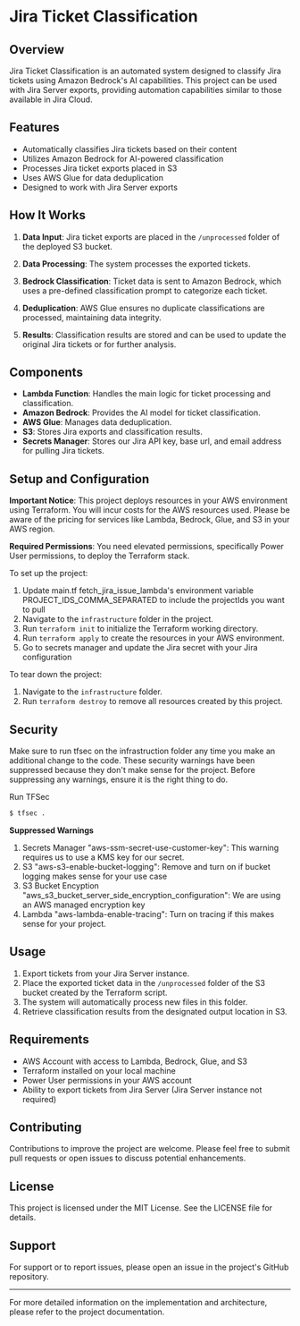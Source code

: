 # Jira Ticket Classification

## Overview

Jira Ticket Classification is an automated system designed to classify Jira tickets using Amazon Bedrock's AI capabilities. This project can be used with Jira Server exports, providing automation capabilities similar to those available in Jira Cloud.

## Features

- Automatically classifies Jira tickets based on their content
- Utilizes Amazon Bedrock for AI-powered classification
- Processes Jira ticket exports placed in S3
- Uses AWS Glue for data deduplication
- Designed to work with Jira Server exports

## How It Works

1. **Data Input**: Jira ticket exports are placed in the `/unprocessed` folder of the deployed S3 bucket.

2. **Data Processing**: The system processes the exported tickets.

3. **Bedrock Classification**: Ticket data is sent to Amazon Bedrock, which uses a pre-defined classification prompt to categorize each ticket.

4. **Deduplication**: AWS Glue ensures no duplicate classifications are processed, maintaining data integrity.

5. **Results**: Classification results are stored and can be used to update the original Jira tickets or for further analysis.

## Components

- **Lambda Function**: Handles the main logic for ticket processing and classification.
- **Amazon Bedrock**: Provides the AI model for ticket classification.
- **AWS Glue**: Manages data deduplication.
- **S3**: Stores Jira exports and classification results.
- **Secrets Manager**: Stores our Jira API key, base url, and email address for pulling Jira tickets.

## Setup and Configuration

**Important Notice**: This project deploys resources in your AWS environment using Terraform. You will incur costs for the AWS resources used. Please be aware of the pricing for services like Lambda, Bedrock, Glue, and S3 in your AWS region.

**Required Permissions**: You need elevated permissions, specifically Power User permissions, to deploy the Terraform stack.

To set up the project:

1. Update main.tf fetch_jira_issue_lambda's environment variable PROJECT_IDS_COMMA_SEPARATED to include the projectIds you want to pull
2. Navigate to the `infrastructure` folder in the project.
3. Run `terraform init` to initialize the Terraform working directory.
4. Run `terraform apply` to create the resources in your AWS environment.
5. Go to secrets manager and update the Jira secret with your Jira configuration

To tear down the project:

1. Navigate to the `infrastructure` folder.
2. Run `terraform destroy` to remove all resources created by this project.

## Security
Make sure to run tfsec on the infrastruction folder any time you make an additional change to the code. These security warnings have been suppressed because they don't make sense for the project. Before suppressing any warnings, ensure it is the right thing to do. 

Run TFSec
```bash
$ tfsec .
```

**Suppressed Warnings**
1. Secrets Manager "aws-ssm-secret-use-customer-key": This warning requires us to use a KMS key for our secret.
2. S3 "aws-s3-enable-bucket-logging": Remove and turn on if bucket logging makes sense for your use case
3. S3 Bucket Encyption "aws_s3_bucket_server_side_encryption_configuration": We are using an AWS managed encryption key
4. Lambda "aws-lambda-enable-tracing": Turn on tracing if this makes sense for your project.

## Usage

1. Export tickets from your Jira Server instance.
2. Place the exported ticket data in the `/unprocessed` folder of the S3 bucket created by the Terraform script.
3. The system will automatically process new files in this folder.
4. Retrieve classification results from the designated output location in S3.

## Requirements

- AWS Account with access to Lambda, Bedrock, Glue, and S3
- Terraform installed on your local machine
- Power User permissions in your AWS account
- Ability to export tickets from Jira Server (Jira Server instance not required)

## Contributing

Contributions to improve the project are welcome. Please feel free to submit pull requests or open issues to discuss potential enhancements.

## License

This project is licensed under the MIT License. See the LICENSE file for details.

## Support

For support or to report issues, please open an issue in the project's GitHub repository.

---

For more detailed information on the implementation and architecture, please refer to the project documentation.